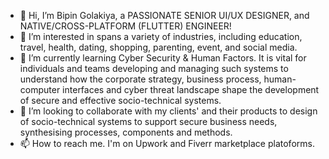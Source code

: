 - 👋 Hi, I’m Bipin Golakiya, a PASSIONATE SENIOR UI/UX DESIGNER, and NATIVE/CROSS-PLATFORM (FLUTTER) ENGINEER!
- 👀 I’m interested in spans a variety of industries, including education, travel, health, dating, shopping, parenting, event, and social media.
- 🌱 I’m currently learning Cyber Security & Human Factors. It is vital for individuals and teams developing and managing such systems to understand how the corporate strategy, business process, human-computer interfaces and cyber threat landscape shape the development of secure and effective socio-technical systems.
- 💞️ I’m looking to collaborate with my clients' and their products to design of socio-technical systems to support secure business needs, synthesising processes, components and methods.
- 📫 How to reach me. I'm on Upwork and Fiverr marketplace platoforms.

<!---
bipingolakiya/bipingolakiya is a ✨ special ✨ repository because its `README.md` (this file) appears on your GitHub profile.
You can click the Preview link to take a look at your changes.
--->
